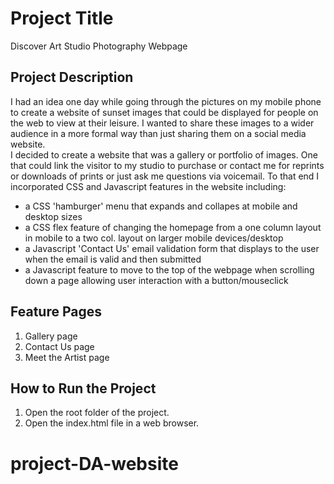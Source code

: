 # Project Title
 Discover Art Studio Photography Webpage

## Project Description
I had an idea one day while going through the pictures on my mobile phone to create a website
of sunset images that could be displayed for people on the web to view at their leisure.  I wanted to share these
images to a wider audience in a more formal way than just sharing them on a social media website.  
I decided to create a website that was a gallery or portfolio of images. One that could link the visitor to my studio 
to purchase or contact me for reprints or downloads of prints or just ask me questions via voicemail.  To that end I incorporated CSS and Javascript features in the website including: 
* a CSS 'hamburger' menu that expands and collapes at mobile and desktop sizes
* a CSS flex feature of changing the homepage from a one column layout in mobile to a two col. layout on larger mobile devices/desktop
* a Javascript 'Contact Us' email validation form that displays to the user when the email is valid and then submitted
* a Javascript feature to move to the top of the webpage when scrolling down a page allowing user interaction with a button/mouseclick


## Feature Pages 
1. Gallery page
2. Contact Us page
3. Meet the Artist page

## How to Run the Project
1. Open the root folder of the project.
2. Open the index.html file in a web browser.
# project-DA-website
